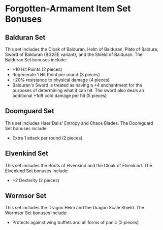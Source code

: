 # Forgotten-Armament Item Set Bonuses

## Balduran Set

This set includes the Cloak of Balduran, Helm of Balduran, Plate of Baldura, Sword of Balduran (BG2EE variant), and the Shield of Balduran. The Balduran Set bonuses include:
- +10 Hit Points (2 pieces)
- Regenerate 1 Hit Point per round (3 pieces)
- +20% resistance to physical damage (4 pieces)
- Balduran's Sword is treated as having a +4 enchantment for the purposes of determining what it can hit. The sword also deals an additional +1d8 cold damage per hit (5 pieces)

## Doomguard Set 

This set includes Haer'Dalis' Entropy and Chaos Blades. The Doomguard Set bonuses include:
- Extra 1 attack per round (2 pieces)

## Elvenkind Set

This set includes the Boots of Elvenkind and the Cloak of Elvenkind. The Elvenkind Set bonuses include:
- +2 Dexterity (2 pieces)

## Wormsor Set

This set includes the Dragon Helm and the Dragon Scale Shield. The Wormsor Set bonuses include:
- Protects against wing buffets and all forms of panic (2 pieces)